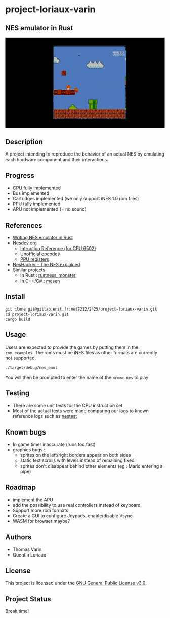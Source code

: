 # project-loriaux-varin

## NES emulator in Rust

![mario demo](resources/mario.gif)


## Description

A project intending to reproduce the behavior of an actual NES by emulating each hardware component and their interactions.

## Progress

- CPU fully implemented
- Bus implemented
- Cartridges implemented (we only support iNES 1.0 rom files)
- PPU fully implemented
- APU not implemented (= no sound)

## References

- [Writing NES emulator in Rust](https://bugzmanov.github.io/nes_ebook/)
- [Nesdev.org](https://www.nesdev.org/)
    - [Intruction Reference (for CPU 6502)](https://www.nesdev.org/obelisk-6502-guide/reference.html)
    - [Unofficial opcodes](https://www.nesdev.org/wiki/Programming_with_unofficial_opcodes)
    - [PPU registers](https://www.nesdev.org/wiki/PPU_registers)
- [NesHacker - The NES explained](https://www.youtube.com/watch?v=GssRNEaKoPw&list=PLgvDB6LWam2VDGPgUAMTEEMk0PUtCJs-n)
- Similar projects
    - In Rust : [rustness_monster](https://github.com/bugzmanov/rustness_monster/)
    - In C++/C# : [mesen](https://www.emulator-zone.com/nes/mesen)

## Install

```
git clone git@gitlab.enst.fr:net7212/2425/project-loriaux-varin.git 
cd project-loriaux-varin.git
cargo build
```
## Usage

Users are expected to provide the games by putting them in the ```rom_examples```. The roms must be iNES files as other formats are currently not supported.

```
./target/debug/nes_emul
```
You will then be prompted to enter the name of the ```<rom>.nes``` to play


## Testing

- There are some unit tests for the CPU instruction set
- Most of the actual tests were made comparing our logs to known reference logs such as [nestest](https://www.nesdev.org/wiki/Emulator_tests)

## Known bugs

- In game timer inaccurate (runs too fast)
- graphics bugs : 
    - sprites on the left/right borders appear on both sides
    - static text scrolls with levels instead of remaining fixed
    - sprites don't disappear behind other elements (eg : Mario entering a pipe)

## Roadmap

- implement the APU
- add the possibility to use real controllers instead of keyboard
- Support more rom formats
- Create a GUI to configure Joypads, enable/disable Vsync
- WASM for browser maybe?

## Authors

- Thomas Varin
- Quentin Loriaux

## License


This project is licensed under the [GNU General Public License v3.0](https://www.gnu.org/licenses/gpl-3.0.html). 


## Project Status

Break time!
